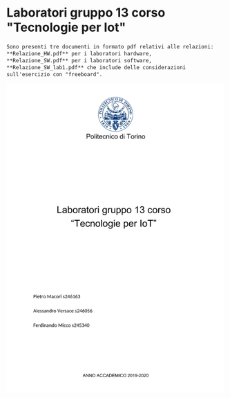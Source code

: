 # Laboratori gruppo 13 corso "Tecnologie per Iot"

    Sono presenti tre documenti in formato pdf relativi alle relazioni:
    **Relazione_HW.pdf** per i laboratori hardware,
    **Relazione_SW.pdf** per i laboratori software,
    **Relazione_SW_lab1.pdf** che include delle considerazioni sull'esercizio con "freeboard".

![cover](/cover.jpg)